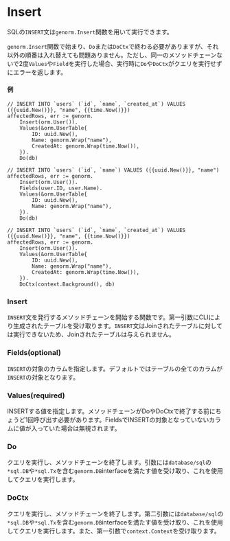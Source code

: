 # Insert

SQLの`INSERT`文は`genorm.Insert`関数を用いて実行できます。

`genorm.Insert`関数で始まり、`Do`または`DoCtx`で終わる必要がありますが、それ以外の順番は入れ替えても問題ありません。ただし、同一のメソッドチェーンないで2度`Values`や`Field`を実行した場合、実行時に`Do`や`DoCtx`がクエリを実行せずにエラーを返します。

#### 例

```
// INSERT INTO `users` (`id`, `name`, `created_at`) VALUES ({{uuid.New()}}, "name", {{time.Now()}})
affectedRows, err := genorm.
    Insert(orm.User()).
    Values(&orm.UserTable{
        ID: uuid.New(),
        Name: genorm.Wrap("name"),
        CreatedAt: genorm.Wrap(time.Now()),
    }).
    Do(db)

// INSERT INTO `users` (`id`, `name`) VALUES ({{uuid.New()}}, "name")
affectedRows, err := genorm.
    Insert(orm.User()).
    Fields(user.ID, user.Name).
    Values(&orm.UserTable{
        ID: uuid.New(),
        Name: genorm.Wrap("name"),
    }).
    Do(db)

// INSERT INTO `users` (`id`, `name`, `created_at`) VALUES ({{uuid.New()}}, "name", {{time.Now()}})
affectedRows, err := genorm.
    Insert(orm.User()).
    Values(&orm.UserTable{
        ID: uuid.New(),
        Name: genorm.Wrap("name"),
        CreatedAt: genorm.Wrap(time.Now()),
    }).
    DoCtx(context.Background(), db)
```

### Insert

`INSERT`文を発行するメソッドチェーンを開始する関数です。第一引数にCLIにより生成されたテーブルを受け取ります。`INSERT`文はJoinされたテーブルに対しては実行できないため、Joinされたテーブルは与えられません。

### Fields(optional)

`INSERT`の対象のカラムを指定します。デフォルトではテーブルの全てのカラムが`INSERT`の対象となります。

### Values(required)

INSERTする値を指定します。メソッドチェーンがDoやDoCtxで終了する前にちょうど1回呼び出す必要があります。FieldsでINSERTの対象となっていないカラムに値が入っていた場合は無視されます。

### Do

クエリを実行し、メソッドチェーンを終了します。引数には`database/sql`の`*sql.DB`や`*sql.Tx`を含む`genorm.DB`interfaceを満たす値を受け取り、これを使用してクエリを実行します。

### DoCtx

クエリを実行し、メソッドチェーンを終了します。第二引数には`database/sql`の`*sql.DB`や`*sql.Tx`を含む`genorm.DB`interfaceを満たす値を受け取り、これを使用してクエリを実行します。また、第一引数で`context.Context`を受け取ります。
